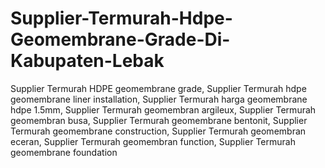 # Supplier-Termurah-Hdpe-Geomembrane-Grade-Di-Kabupaten-Lebak
Supplier Termurah HDPE geomembrane grade, Supplier Termurah hdpe geomembrane liner installation, Supplier Termurah harga geomembrane hdpe 1.5mm, Supplier Termurah geomembran argileux, Supplier Termurah geomembran busa, Supplier Termurah geomembrane bentonit, Supplier Termurah geomembrane construction, Supplier Termurah geomembran eceran, Supplier Termurah geomembran function, Supplier Termurah geomembrane foundation
